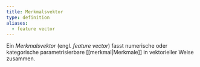 ```yaml
---
title: Merkmalsvektor
type: definition
aliases:
  - feature vector
---
```


Ein *Merkmalsvektor* (engl. *feature vector*) fasst numerische oder kategorische parametrisierbare [[merkmal|Merkmale]] in vektorieller Weise zusammen.
